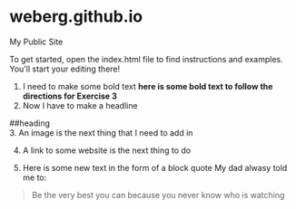 weberg.github.io
=====================

My Public Site

To get started, open the index.html file to find instructions and examples. You'll start your editing there!

1. I need to make some bold text
**here is some bold text to follow the directions for Exercise 3**
2. Now I have to make a headline

##heading   
3. An image is the next thing that I need to add in

4. A link to some website is the next thing to do

5. Here is some new text in the form of a block quote
My dad alwasy told me to:

> Be the very best you can because you never know who is watching 
